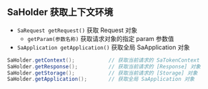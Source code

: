 ## SaHolder 获取上下文环境
- `SaRequest getRequest()` 获取 Request 对象
	- `getParam(参数名称)` 获取请求对象的指定 param 参数值
- `SaApplication getApplication()` 获取全局 SaApplication 对象

```java
SaHolder.getContext();           // 获取当前请求的 SaTokenContext
SaHolder.getResponse();          // 获取当前请求的 [Response] 对象 
SaHolder.getStorage();           // 获取当前请求的 [Storage] 对象
SaHolder.getApplication();       // 获取全局 SaApplication 对象
```


